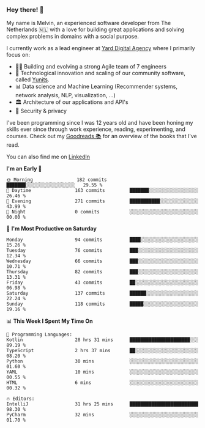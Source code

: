 ### Hey there! 👋

My name is Melvin, an experienced software developer from The Netherlands 🇳🇱 with a love for building great applications and solving complex problems in domains with a social purpose. 

I currently work as a lead engineer at [Yard Digital Agency](https://github.com/yardinternet) where I primarily focus on:

* 👏🏼 Building and evolving a strong Agile team of 7 engineers
* 🚀 Technological innovation and scaling of our community software, called [Yunits](https://www.yunits.com/).
* 📊 Data science and Machine Learning (Recommender systems, network analysis, NLP, visualization, ...)
* 🏛 Architecture of our applications and API's
* 🔐 Security & privacy

I've been programming since I was 12 years old and have been honing my skills ever since through work experience, reading, experimenting, and courses.
Check out my [Goodreads 📚](https://goodreads.com/melvinkoopmans) for an overview of the books that I've read. 

You can also find me on [LinkedIn](https://www.linkedin.com/in/melvinkoopmans)

<!--START_SECTION:waka-->
**I'm an Early 🐤** 

```text
🌞 Morning                182 commits         ███████░░░░░░░░░░░░░░░░░░   29.55 % 
🌆 Daytime                163 commits         ███████░░░░░░░░░░░░░░░░░░   26.46 % 
🌃 Evening                271 commits         ███████████░░░░░░░░░░░░░░   43.99 % 
🌙 Night                  0 commits           ░░░░░░░░░░░░░░░░░░░░░░░░░   00.00 % 
```
📅 **I'm Most Productive on Saturday** 

```text
Monday                   94 commits          ████░░░░░░░░░░░░░░░░░░░░░   15.26 % 
Tuesday                  76 commits          ███░░░░░░░░░░░░░░░░░░░░░░   12.34 % 
Wednesday                66 commits          ███░░░░░░░░░░░░░░░░░░░░░░   10.71 % 
Thursday                 82 commits          ███░░░░░░░░░░░░░░░░░░░░░░   13.31 % 
Friday                   43 commits          ██░░░░░░░░░░░░░░░░░░░░░░░   06.98 % 
Saturday                 137 commits         ██████░░░░░░░░░░░░░░░░░░░   22.24 % 
Sunday                   118 commits         █████░░░░░░░░░░░░░░░░░░░░   19.16 % 
```


📊 **This Week I Spent My Time On** 

```text
💬 Programming Languages: 
Kotlin                   28 hrs 31 mins      ██████████████████████░░░   89.19 % 
TypeScript               2 hrs 37 mins       ██░░░░░░░░░░░░░░░░░░░░░░░   08.20 % 
Python                   30 mins             ░░░░░░░░░░░░░░░░░░░░░░░░░   01.60 % 
YAML                     10 mins             ░░░░░░░░░░░░░░░░░░░░░░░░░   00.55 % 
HTML                     6 mins              ░░░░░░░░░░░░░░░░░░░░░░░░░   00.32 % 

🔥 Editors: 
IntelliJ                 31 hrs 25 mins      █████████████████████████   98.30 % 
PyCharm                  32 mins             ░░░░░░░░░░░░░░░░░░░░░░░░░   01.70 % 
```


<!--END_SECTION:waka-->
